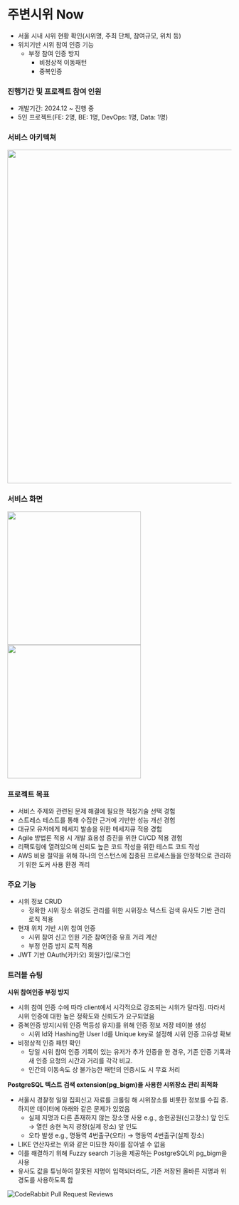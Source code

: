# 주변시위 Now

- 서울 시내 시위 현황 확인(시위명, 주최 단체, 참여규모, 위치 등)
- 위치기반 시위 참여 인증 기능
    - 부정 참여 인증 방지
        - 비정상적 이동패턴
        - 중복인증

### 진행기간 및 프로젝트 참여 인원

- 개발기간: 2024.12 ~ 진행 중
- 5인 프로젝트(FE: 2명, BE: 1명, DevOps: 1명, Data: 1명)

### 서비스 아키텍쳐

<img src="https://github.com/user-attachments/assets/872a6af2-40e9-4133-a001-e534c3b17a31" width="750"/>

### 서비스 화면

<img src="https://github.com/user-attachments/assets/25ff8eea-c82e-48d1-a98b-191e0002449f" width="300"/>
<img src="https://github.com/user-attachments/assets/f360dc6d-eabb-4287-b5b2-25c28162e0b3" width="300"/>

### 프로젝트 목표

- 서비스 주제와 관련된 문제 해결에 필요한 적정기술 선택 경험
- 스트레스 테스트를 통해 수집한 근거에 기반한 성능 개선 경험
- 대규모 유저에게 메세지 발송을 위한 메세지큐 적용 경험
- Agile 방법론 적용 시 개발 효용성 증진을 위한 CI/CD 적용 경험
- 리팩토링에 열려있으며 신뢰도 높은 코드 작성을 위한 테스트 코드 작성
- AWS 비용 절약을 위해 하나의 인스턴스에 집중된 프로세스들을 안정적으로 관리하기 위한 도커 사용 환경 격리

### 주요 기능

- 시위 정보 CRUD
    - 정확한 시위 장소 위경도 관리를 위한 시위장소 텍스트 검색 유사도 기반 관리 로직 적용
- 현재 위치 기반 시위 참여 인증
    - 시위 참여 신고 인원 기준 참여인증 유효 거리 계산
    - 부정 인증 방지 로직 적용
- JWT 기반 OAuth(카카오) 회원가입/로그인

### 트러블 슈팅

**시위 참여인증 부정 방지**

- 시위 참여 인증 수에 따라 client에서 시각적으로 강조되는 시위가 달라짐. 따라서 시위 인증에 대한 높은 정확도와 신뢰도가 요구되었음
- 중복인증 방지(시위 인증 멱등성 유지)를 위해 인증 정보 저장 테이블 생성
    - 시위 Id와 Hashing한 User Id를 Unique key로 설정해 시위 인증 고유성 확보
- 비정상적 인증 패턴 확인
    - 당일 시위 참여 인증 기록이 있는 유저가 추가 인증을 한 경우, 기존 인증 기록과 새 인증 요청의 시간과 거리를 각각 비교.
    - 인간의 이동속도 상 불가능한 패턴의 인증시도 시 무효 처리

**PostgreSQL 텍스트 검색 extension(pg_bigm)을 사용한 시위장소 관리 최적화**

- 서울시 경찰청 일일 집회신고 자료를 크롤링 해 시위장소를 비롯한 정보를 수집 중. 하지만 데이터에 아래와 같은 문제가 있었음
    - 실제 지명과 다른 존재하지 않는 장소명 사용 e.g., 송현공원(신고장소) 앞 인도 → 열린 송현 녹지 광장(실제 장소) 앞 인도
    - 오타 발생 e.g., 명둉역 4번출구(오타) → 명동역 4번출구(실제 장소)
- LIKE 연산자로는 위와 같은 미묘한 차이를 잡아낼 수 없음
- 이를 해결하기 위해 Fuzzy search 기능을 제공하는 PostgreSQL의 pg_bigm을 사용
- 유사도 값을 튜닝하여 잘못된 지명이 입력되더라도, 기존 저장된 올바른 지명과 위경도를 사용하도록 함

![CodeRabbit Pull Request Reviews](https://img.shields.io/coderabbit/prs/github/dev-4-team/eye-on-backend?utm_source=oss&utm_medium=github&utm_campaign=dev-4-team%2Feye-on-backend&labelColor=171717&color=FF570A&link=https%3A%2F%2Fcoderabbit.ai&label=CodeRabbit+Reviews)